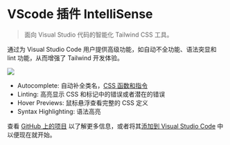 # VScode 插件 IntelliSense

> 面向 Visual Studio 代码的智能化 Tailwind CSS 工具。

通过为 Visual Studio Code 用户提供高级功能，如自动不全功能、语法突显和 lint 功能，从而增强了 Tailwind 开发体验。

![](https://tailwindcss.com/_next/static/media/intellisense.5ec85ce2a1d8616ed8519c23837e34a2.png)

- Autocomplete: 自动补全类名，[CSS 函数和指令](https://tailwindcss.com/docs/functions-and-directives)
- Linting: 高亮显示 CSS 和标记中的错误或者潜在的错误
- Hover Previews: 鼠标悬浮查看完整的 CSS 定义
- Syntax Highlighting: 语法高亮

查看 [GitHub 上的项目](https://github.com/tailwindcss/intellisense) 以了解更多信息，或者将其[添加到 Visual Studio Code](vscode:extension/bradlc.vscode-tailwindcss) 中以便现在就开始。
